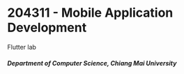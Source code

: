 # 204311 - Mobile Application Development
 Flutter lab
##### Department of Computer Science, Chiang Mai University
